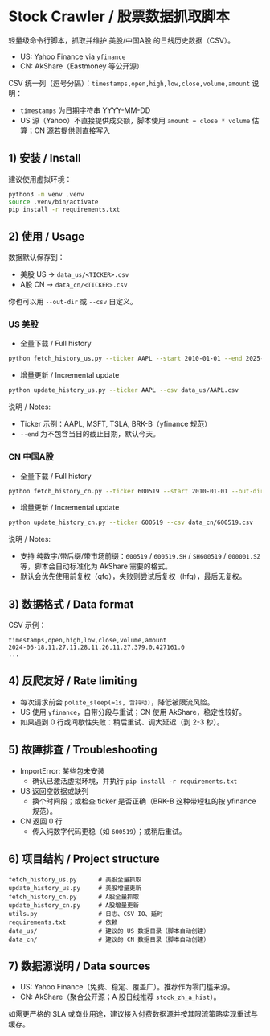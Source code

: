 # Stock Crawler / 股票数据抓取脚本

轻量级命令行脚本，抓取并维护 美股/中国A股 的日线历史数据（CSV）。

- US: Yahoo Finance via `yfinance`
- CN: AkShare（Eastmoney 等公开源）

CSV 统一列（逗号分隔）：`timestamps,open,high,low,close,volume,amount`
说明：
- `timestamps` 为日期字符串 YYYY-MM-DD
- US 源（Yahoo）不直接提供成交额，脚本使用 `amount = close * volume` 估算；CN 源若提供则直接写入

## 1) 安装 / Install

建议使用虚拟环境：

```bash
python3 -m venv .venv
source .venv/bin/activate
pip install -r requirements.txt
```

## 2) 使用 / Usage

数据默认保存到：
- 美股 US -> `data_us/<TICKER>.csv`
- A股 CN -> `data_cn/<TICKER>.csv`

你也可以用 `--out-dir` 或 `--csv` 自定义。

### US 美股

- 全量下载 / Full history

```bash
python fetch_history_us.py --ticker AAPL --start 2010-01-01 --end 2025-12-31 --out-dir data_us
```

- 增量更新 / Incremental update

```bash
python update_history_us.py --ticker AAPL --csv data_us/AAPL.csv
```

说明 / Notes:
- Ticker 示例：AAPL, MSFT, TSLA, BRK-B（yfinance 规范）
- `--end` 为不包含当日的截止日期，默认今天。

### CN 中国A股

- 全量下载 / Full history

```bash
python fetch_history_cn.py --ticker 600519 --start 2010-01-01 --out-dir data_cn
```

- 增量更新 / Incremental update

```bash
python update_history_cn.py --ticker 600519 --csv data_cn/600519.csv
```

说明 / Notes:
- 支持 纯数字/带后缀/带市场前缀：`600519` / `600519.SH` / `SH600519` / `000001.SZ` 等，脚本会自动标准化为 AkShare 需要的格式。
- 默认会优先使用前复权（qfq），失败则尝试后复权（hfq），最后无复权。

## 3) 数据格式 / Data format

CSV 示例：

```
timestamps,open,high,low,close,volume,amount
2024-06-18,11.27,11.28,11.26,11.27,379.0,427161.0
...
```

## 4) 反爬友好 / Rate limiting

- 每次请求前会 `polite_sleep(≈1s, 含抖动)`，降低被限流风险。
- US 使用 `yfinance`，自带分段与重试；CN 使用 AkShare，稳定性较好。
- 如果遇到 0 行或间歇性失败：稍后重试、调大延迟（到 2-3 秒）。

## 5) 故障排查 / Troubleshooting

- ImportError: 某些包未安装
	- 确认已激活虚拟环境，并执行 `pip install -r requirements.txt`
- US 返回空数据或缺列
	- 换个时间段；或检查 ticker 是否正确（BRK-B 这种带短杠的按 yfinance 规范）。
- CN 返回 0 行
	- 传入纯数字代码更稳（如 `600519`）；或稍后重试。

## 6) 项目结构 / Project structure

```
fetch_history_us.py      # 美股全量抓取
update_history_us.py     # 美股增量更新
fetch_history_cn.py      # A股全量抓取
update_history_cn.py     # A股增量更新
utils.py                 # 日志、CSV IO、延时
requirements.txt         # 依赖
data_us/                 # 建议的 US 数据目录（脚本自动创建）
data_cn/                 # 建议的 CN 数据目录（脚本自动创建）
```

## 7) 数据源说明 / Data sources

- US: Yahoo Finance（免费、稳定、覆盖广）。推荐作为零门槛来源。
- CN: AkShare（聚合公开源；A 股日线推荐 `stock_zh_a_hist`）。

如需更严格的 SLA 或商业用途，建议接入付费数据源并按其限流策略实现重试与缓存。
